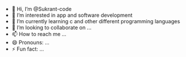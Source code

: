 - 👋 Hi, I’m @Sukrant-code
- 👀 I’m interested in app and software development 
- 🌱 I’m currently learning c and other different programming languages 
- 💞️ I’m looking to collaborate on ...
- 📫 How to reach me ...
- 😄 Pronouns: ...
- ⚡ Fun fact: ...

<!---
Sukrant-code/Sukrant-code is a ✨ special ✨ repository because its `README.md` (this file) appears on your GitHub profile.
You can click the Preview link to take a look at your changes.
--->
